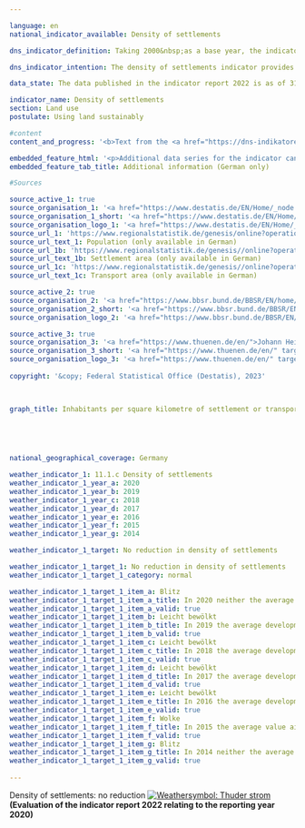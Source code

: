 ```yaml
---

language: en    
national_indicator_available: Density of settlements    

dns_indicator_definition: Taking 2000&nbsp;as a base year, the indicator shows the development of population numbers per square kilometre of settlement or transport area.    

dns_indicator_intention: The density of settlements indicator provides information about the efficiency of settlement land use. The goal of the Federal Government is to counteract the reduction in settlement density by implementing space-saving measures for all new construction, brownfield development, reduction of residential and commercial vacancy, and densification or dedensification of built-up areas.    

data_state: The data published in the indicator report 2022 is as of 31 October 2022. The data shown on this platform is updated regularly, so that more current data may be available online than published in the <a href="https://dns-indikatoren.de/en/publications_reports/">indicator report 2022</a>.    

indicator_name: Density of settlements    
section: Land use    
postulate: Using land sustainably    

#content     
content_and_progress: '<b>Text from the <a href="https://dns-indikatoren.de/en/publications_reports/">Indicator Report 2022&nbsp;</a></b><br><br>Settlement density looks at the number of inhabitants in relation to the amount of settlement and transport area&nbsp;–&nbsp;in contrast to population density, which is based on the entire land area.<br><br>Apart from residential building land, settlement land includes areas of special functional character (such as hospitals and schools), industrial and commercial land, mixed-use land (such as shopping streets), and areas for sports, leisure and recreation. Changes in the number of inhabitants and changes in the extent of settlement and transport area both affect figures for the density of settlements.<br><br>Settlement density varies considerably between rural and non-rural areas, with the figures for 2020&nbsp;showing an average of 3,337&nbsp;people per square kilometre of settlement and transport area in non-rural districts but around 1,197&nbsp;in rural districts. Residential building land in towns and cities is frequently much more densely developed, and with more multiple-floor buildings, than in rural regions, where more scattered development incorporating larger unsealed areas such as domestic gardens is prevalent.<br><br>From 2000&nbsp;to 2009, there was a steady decline in settlement density in both rural and nonrural regions. The reduction in absolute terms is slightly smaller in non-rural areas than in rural regions. In relative terms, given the distinctly lower settlement density in rural areas, the reduction was considerably greater there, at 11&nbsp;%, than the 4&nbsp;% reduction observed in non-rural areas. Settlement density in non-rural regions been rising again since 2011. This shows that settlement and transport area in relatively urban areas is being used more efficiently than in previous years.<br><br>Looking at the trends in population numbers and settlement and transport area separately reveals marked differences between rural and non-rural regions. Between 2000&nbsp;and 2020, the amount of settlement and transport area in both rural and non-rural regions increased, though to differing extents&nbsp;–&nbsp;by 15.9&nbsp;% and 8.8&nbsp;% respectively. After rising slightly at the beginning of the century, the rural population then shrank by approximately 2.6&nbsp;% until 2012&nbsp;before increasing again by 2.1&nbsp;% by 2020. In contrast, the population in non-rural regions grew by 1.7&nbsp;% between 2000&nbsp;and 2010&nbsp;and again, by 5.6&nbsp;%, between 2011&nbsp;and 2020. The effects that the development of additional settlement and transport area had on the indicator were therefore amplified in rural regions by the declining population numbers there.<br><br>The data sources for this indicator are the population figures and the area survey by type of actual use compiled by the Federal Statistical Office. In the population numbers, the 2011&nbsp;census caused a jump in the time series. Some areas of land have moreover been reclassified in the official land register maintained by the Länder in recent years, without any actual change in the way they are used. Additionally, the switch from the old to the new land-use classification system was completed in 2016, which affected the official land-use statistics such that the data for 2016&nbsp;are not directly comparable to those for previous years. So that comparisons can nevertheless be drawn, the relevant values were extrapolated on the basis of the 2011&nbsp;census and the 2016&nbsp;reform of the land-use survey.<br><br>The distinction between rural and non-rural is based on a classification used by the Thünen Institute. The institute ascribes a degree of rurality to districts and district-free cities on the basis of geographical characteristics such as settlement density, share of farmland and woodland, and the accessibility of urban centres. The classification is thus applied to whole districts rather than to smaller entities like towns or villages. In 2020, 43&nbsp;% and 57&nbsp;% of the population lived in non-rural and rural areas by this definition, respectively.'    

embedded_feature_html: '<p>Additional data series for the indicator can be found <a href="https://dns-indikatoren.de/public/AddInfos/de/11_1_c.pdf" target="_blank" >here</a>.</p><br><small>Note: You can display the PDF document directly in your browser or download the PDF document and open it with a PDF reader of your choice. We will be happy to advise you.</small>'
embedded_feature_tab_title: Additional information (German only)    

#Sources    

source_active_1: true
source_organisation_1: '<a href="https://www.destatis.de/EN/Home/_node.html">Federal Statistical Office</a>'
source_organisation_1_short: '<a href="https://www.destatis.de/EN/Home/_node.html" target="_blank">Federal Statistical Office</a>'
source_organisation_logo_1: '<a href="https://www.destatis.de/EN/Home/_node.html" target="_blank"><img src="https://dns-indikatoren.de/public/OrgImgEn/destatis.png" alt="Federal Statistical Office" title=" Click here to visit the homepage of the organizationFederal Statistical Office" style="height:60px; width:148px; border: transparent"/></a>'
source_url_1: 'https://www.regionalstatistik.de/genesis/online?operation=previous&levelindex=0&step=0&titel=Tabellenaufbau&levelid=1668672879939&acceptscookies=false#abreadcrumb'
source_url_text_1: Population (only available in German)
source_url_1b: 'https://www.regionalstatistik.de/genesis//online?operation=table&code=33111-02-01-4&bypass=true&levelindex=1&levelid=1668501420853#abreadcrumb'
source_url_text_1b: Settlement area (only available in German)
source_url_1c: 'https://www.regionalstatistik.de/genesis//online?operation=table&code=33111-03-01-4&bypass=true&levelindex=1&levelid=1668501420853#abreadcrumb'
source_url_text_1c: Transport area (only available in German)

source_active_2: true
source_organisation_2: '<a href="https://www.bbsr.bund.de/BBSR/EN/home/_node.html">Federal Office for Building and Regional Planning</a>'
source_organisation_2_short: '<a href="https://www.bbsr.bund.de/BBSR/EN/home/_node.html" target="_blank">Federal Office for Building and Regional Planning</a>'
source_organisation_logo_2: '<a href="https://www.bbsr.bund.de/BBSR/EN/home/_node.html" target="_blank"><img src="https://dns-indikatoren.de/public/OrgImgEn/bbsr.png" alt="Federal Office for Building and Regional Planning" title=" Click here to visit the homepage of the organizationFederal Office for Building and Regional Planning" style="height:60px; width:148px; border: transparent"/></a>'

source_active_3: true
source_organisation_3: '<a href="https://www.thuenen.de/en/">Johann Heinrich von Thünen Institute</a>'
source_organisation_3_short: '<a href="https://www.thuenen.de/en/" target="_blank">Johann Heinrich von Thünen Institute</a>'
source_organisation_logo_3: '<a href="https://www.thuenen.de/en/" target="_blank"><img src="https://dns-indikatoren.de/public/OrgImgEn/jht.png" alt="Johann Heinrich von Thünen Institute" title=" Click here to visit the homepage of the organizationJohann Heinrich von Thünen Institute" style="height:60px; width:148px; border: transparent"/></a>'
    
copyright: '&copy; Federal Statistical Office (Destatis), 2023'    

    

graph_title: Inhabitants per square kilometre of settlement or transport area    

    

        

national_geographical_coverage: Germany    

weather_indicator_1: 11.1.c Density of settlements
weather_indicator_1_year_a: 2020
weather_indicator_1_year_b: 2019
weather_indicator_1_year_c: 2018
weather_indicator_1_year_d: 2017
weather_indicator_1_year_e: 2016
weather_indicator_1_year_f: 2015
weather_indicator_1_year_g: 2014

weather_indicator_1_target: No reduction in density of settlements

weather_indicator_1_target_1: No reduction in density of settlements
weather_indicator_1_target_1_category: normal

weather_indicator_1_target_1_item_a: Blitz
weather_indicator_1_target_1_item_a_title: In 2020 neither the average value nor the last change pointed in the right direction.
weather_indicator_1_target_1_item_a_valid: true
weather_indicator_1_target_1_item_b: Leicht bewölkt
weather_indicator_1_target_1_item_b_title: In 2019 the average development aimed in the right direction, but in the previous year there had been a development in the wrong direction or no change at all.
weather_indicator_1_target_1_item_b_valid: true
weather_indicator_1_target_1_item_c: Leicht bewölkt
weather_indicator_1_target_1_item_c_title: In 2018 the average development aimed in the right direction, but in the previous year there had been a development in the wrong direction or no change at all.
weather_indicator_1_target_1_item_c_valid: true
weather_indicator_1_target_1_item_d: Leicht bewölkt
weather_indicator_1_target_1_item_d_title: In 2017 the average development aimed in the right direction, but in the previous year there had been a development in the wrong direction or no change at all.
weather_indicator_1_target_1_item_d_valid: true
weather_indicator_1_target_1_item_e: Leicht bewölkt
weather_indicator_1_target_1_item_e_title: In 2016 the average development aimed in the right direction, but in the previous year there had been a development in the wrong direction or no change at all.
weather_indicator_1_target_1_item_e_valid: true
weather_indicator_1_target_1_item_f: Wolke
weather_indicator_1_target_1_item_f_title: In 2015 the average value aimed in the wrong direction or indicates stagnation, but the previous year had shown a turn in the desired direction.
weather_indicator_1_target_1_item_f_valid: true
weather_indicator_1_target_1_item_g: Blitz
weather_indicator_1_target_1_item_g_title: In 2014 neither the average value nor the last change pointed in the right direction.
weather_indicator_1_target_1_item_g_valid: true    
    
---
```



<div>
  <div class="my-header">
    <label class="default">Density of settlements: no reduction
      <a href="https://dns-indikatoren.de/en/status"><img src="https://g205sdgs.github.io/sdg-indicators/public/Wettersymbole/Blitz.png" title="In 2020 neither the average value nor the last change pointed in the right direction." alt="Weathersymbol: Thuder strom"/>
      </a>
    </label>
  </div>
</div>
<div class="my-header-note">
  <label class="default"><b>(Evaluation of the indicator report 2022 relating to the reporting year 2020)
  </b></label>
</div>